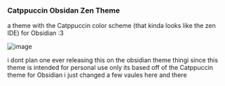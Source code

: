 ### Catppuccin Obsidan Zen Theme
a theme with the Catppuccin color scheme (that kinda looks like the zen IDE) for Obsidian :3

![image](https://github.com/user-attachments/assets/193dcd06-5d91-4885-9ea5-a72d01445964)


i dont plan one ever releasing this on the obsidian theme thingi since this theme is intended for personal use only 
its based off of the Catppuccin theme for Obsidian i just changed a few vaules here and there 
